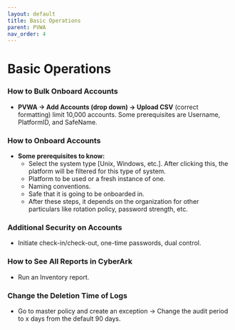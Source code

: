 ```yaml
---
layout: default
title: Basic Operations
parent: PVWA
nav_order: 4
---
```

# Basic Operations

### How to Bulk Onboard Accounts

- **PVWA -> Add Accounts (drop down) -> Upload CSV** (correct formatting) limit 10,000 accounts. Some prerequisites are Username, PlatformID, and SafeName.

### How to Onboard Accounts

- **Some prerequisites to know:**
  - Select the system type [Unix, Windows, etc.]. After clicking this, the platform will be filtered for this type of system.
  - Platform to be used or a fresh instance of one.
  - Naming conventions.
  - Safe that it is going to be onboarded in.
  - After these steps, it depends on the organization for other particulars like rotation policy, password strength, etc.

### Additional Security on Accounts

- Initiate check-in/check-out, one-time passwords, dual control.

### How to See All Reports in CyberArk

- Run an Inventory report.

### Change the Deletion Time of Logs

- Go to master policy and create an exception -> Change the audit period to x days from the default 90 days.
